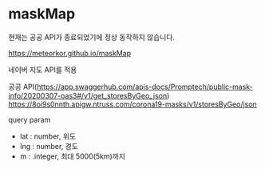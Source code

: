 # maskMap

현재는 공공 API가 종료되었기에 정상 동작하지 않습니다.

https://meteorkor.github.io/maskMap


네이버 지도 API를 적용

공공 API(https://app.swaggerhub.com/apis-docs/Promptech/public-mask-info/20200307-oas3#/v1/get_storesByGeo_json)
https://8oi9s0nnth.apigw.ntruss.com/corona19-masks/v1/storesByGeo/json

query param
- lat : number, 위도
- lng : number, 경도
- m : .integer, 최대 5000(5km)까지
